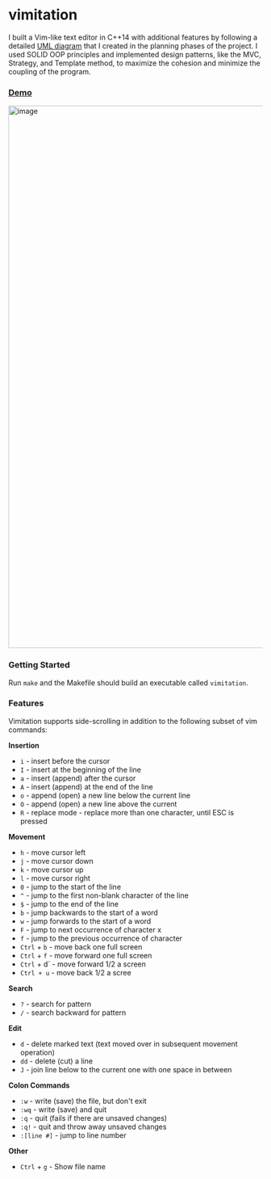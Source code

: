 # vimitation
I built a Vim-like text editor in C++14 with additional features by following a detailed [UML diagram](https://github.com/DanielTamiru/vimitation/files/11434058/uml.pdf) that I created in the planning phases of the project. I used SOLID OOP principles and implemented design patterns, like the MVC, Strategy, and Template method, to maximize the cohesion and minimize the coupling of the program.

### [Demo](https://drive.google.com/file/d/1ty2_FUfGNJ1Cf_RB2QA4ysVysVSJ-3eZ/view?usp=share_link)
<img width="1074" alt="image" src="https://github.com/DanielTamiru/vimitation/assets/46784904/905ec645-65d8-40c2-89d2-a6ea198a68b7">


### Getting Started
Run `make` and the Makefile should build an executable called `vimitation`. 

### Features

Vimitation supports side-scrolling in addition to the following subset of vim commands:

**Insertion**
- `i` - insert before the cursor
- `I` - insert at the beginning of the line
- `a` - insert (append) after the cursor
- `A` - insert (append) at the end of the line
- `o` - append (open) a new line below the current line
- `O` - append (open) a new line above the current
- `R` - replace mode - replace more than one character, until ESC is pressed 

**Movement**
- `h` - move cursor left
- `j` - move cursor down
- `k` - move cursor up
- `l` - move cursor right
- `0` - jump to the start of the line
- `^` - jump to the first non-blank character of the line
- `$` - jump to the end of the line
- `b` - jump backwards to the start of a word
- `w` - jump forwards to the start of a word
- `F` - jump to next occurrence of character x
- `f` - jump to the previous occurrence of character
- `Ctrl` + `b` - move back one full screen
- `Ctrl` + `f` - move forward one full screen
- `Ctrl` + d` - move forward 1/2 a screen
- `Ctrl + u` - move back 1/2 a scree


**Search**
- `?` - search for pattern
- `/` - search backward for pattern

**Edit**
- `d` - delete marked text (text moved over in subsequent movement operation)
- `dd` - delete (cut) a line
- `J` - join line below to the current one with one space in between

**Colon Commands**
- `:w` - write (save) the file, but don't exit
- `:wq` - write (save) and quit
- `:q` - quit (fails if there are unsaved changes)
- `:q!` - quit and throw away unsaved changes
- `:[line #]` - jump to line number

**Other**
- `Ctrl` +  `g` - Show file name

